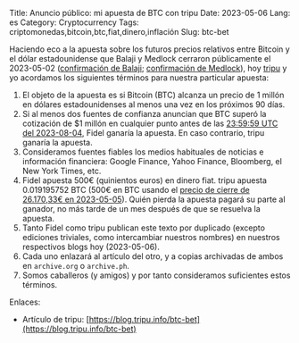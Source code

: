 Title: Anuncio público: mi apuesta de BTC con tripu
Date: 2023-05-06
Lang: es
Category: Cryptocurrency
Tags: criptomonedas,bitcoin,btc,fiat,dinero,inflación
Slug: btc-bet

Haciendo eco a la apuesta sobre los futuros precios relativos entre Bitcoin y el dólar estadounidense que Balaji y Medlock cerraron públicamente el 2023-05-02
([confirmación de Balaji](https://twitter.com/balajis/status/1653451860488130565);
[confirmación de Medlock](https://twitter.com/jdcmedlock/status/1653452817179508736)),
hoy [tripu](https://tripu.info/) y yo acordamos los siguientes términos para nuestra particular apuesta:

1. El objeto de la apuesta es si Bitcoin (BTC) alcanza un precio de 1 millón en dólares estadounidenses al menos una vez en los próximos 90 días.
1. Si al menos dos fuentes de confianza anuncian que BTC superó la cotización de $1 millón en cualquier punto antes de las [23:59:59 UTC del 2023-08-04](https://www.timeanddate.com/countdown/generic?iso=20230804T235959&p0=1440&msg=Fidel%2Ftripu+BTC+bet&font=sanserif), Fidel ganaría la apuesta. En caso contrario, tripu ganaría la apuesta.
1. Consideramos fuentes fiables los medios habituales de noticias e información financiera: Google Finance, Yahoo Finance, Bloomberg, el New York Times, etc.
1. Fidel apuesta 500€ (quinientos euros) en dinero fiat. tripu apuesta 0.019195752 BTC (500€ en BTC usando el [precio de cierre de 26.170,33€ en 2023-05-05](https://finance.yahoo.com/quote/BTC-EUR/history?period1=1683244800&period2=1683244800&interval=1d&filter=history&frequency=1d&includeAdjustedClose=true)). Quién pierda la apuesta pagará su parte al ganador, no más tarde de un mes después de que se resuelva la apuesta.
1. Tanto Fidel como tripu publican este texto por duplicado (excepto ediciones triviales, como intercambiar nuestros nombres) en nuestros respectivos blogs hoy (2023-05-06).
1. Cada uno enlazará al artículo del otro, y a copias archivadas de ambos en `archive.org` o `archive.ph`.
1. Somos caballeros (y amigos) y por tanto consideramos suficientes estos términos.

Enlaces:

* Artículo de tripu: [https://blog.tripu.info/btc-bet](https://blog.tripu.info/btc-bet)
